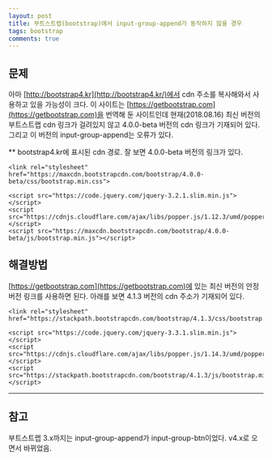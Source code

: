 ```yaml
---
layout: post
title: 부트스트랩(bootstrap)에서 input-group-append가 동작하지 않을 경우
tags: bootstrap
comments: true
---
```


## 문제
아마 [http://bootstrap4.kr](http://bootstrap4.kr/)에서 cdn 주소를 복사해와서 사용하고 있을 가능성이 크다. 이 사이트는 [https://getbootstrap.com](https://getbootstrap.com)을 번역해 둔 사이트인데 현재(2018.08.16) 최신 버전의 부트스트랩 cdn 링크가 걸려있지 않고 4.0.0-beta 버전의 cdn 링크가 기재되어 있다. 그리고 이 버전의 input-group-append는 오류가 있다.
     
** bootstrap4.kr에 표시된 cdn 경로. 잘 보면 4.0.0-beta 버전의 링크가 있다.
~~~
<link rel="stylesheet" href="https://maxcdn.bootstrapcdn.com/bootstrap/4.0.0-beta/css/bootstrap.min.css">

<script src="https://code.jquery.com/jquery-3.2.1.slim.min.js"></script>
<script src="https://cdnjs.cloudflare.com/ajax/libs/popper.js/1.12.3/umd/popper.min.js"></script>
<script src="https://maxcdn.bootstrapcdn.com/bootstrap/4.0.0-beta/js/bootstrap.min.js"></script>
~~~
         
## 해결방법
[https://getbootstrap.com](https://getbootstrap.com)에 있는 최신 버전의 안정 버전 링크를 사용하면 된다. 아래를 보면 4.1.3 버전의 cdn 주소가 기재되어 있다. 


~~~
<link rel="stylesheet" href="https://stackpath.bootstrapcdn.com/bootstrap/4.1.3/css/bootstrap.min.css">

<script src="https://code.jquery.com/jquery-3.3.1.slim.min.js"></script>
<script src="https://cdnjs.cloudflare.com/ajax/libs/popper.js/1.14.3/umd/popper.min.js"></script>
<script src="https://stackpath.bootstrapcdn.com/bootstrap/4.1.3/js/bootstrap.min.js"></script>
~~~
    
---
    
## 참고
부트스트랩 3.x까지는 input-group-append가 input-group-btn이었다. v4.x로 오면서 바뀌었음.
     

